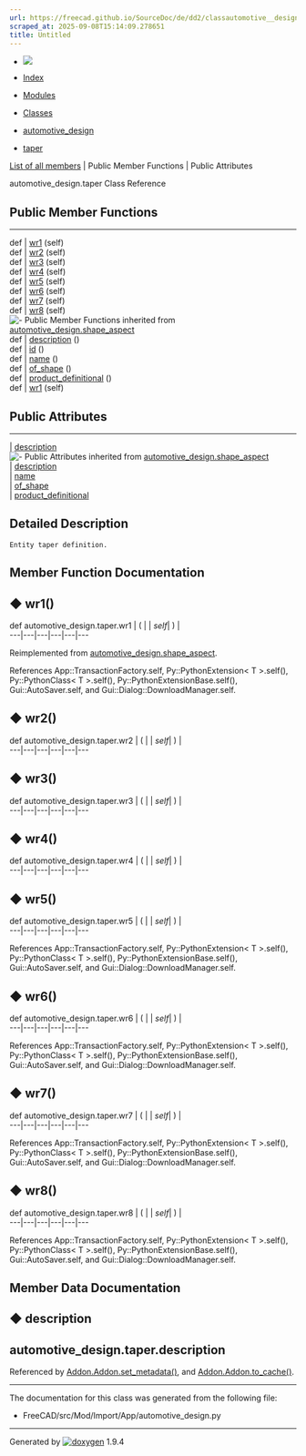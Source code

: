 ```yaml
---
url: https://freecad.github.io/SourceDoc/de/dd2/classautomotive__design_1_1taper.html
scraped_at: 2025-09-08T15:14:09.278651
title: Untitled
---
```


  * [ ![](https://www.freecad.org/svg/logo-freecad.svg) ](https://freecadweb.org "FreeCAD")
  * [Index](../../index.html "Index")
  * [Modules](../../modules.html "Modules list")
  * [Classes](../../annotated.html "Annotated list")

  * [automotive_design](../../d4/ddf/namespaceautomotive__design.html)
  * [taper](../../de/dd2/classautomotive__design_1_1taper.html)

[List of all members](../../d9/ddf/classautomotive__design_1_1taper-members.html) | Public Member Functions | Public Attributes

automotive_design.taper Class Reference

##  Public Member Functions  
  
---  
def | [wr1](../../de/dd2/classautomotive__design_1_1taper.html#a2587c0a555cdba10d183d31cc6f38e6e) (self)  
def | [wr2](../../de/dd2/classautomotive__design_1_1taper.html#a7bec9a695c592d83e8bd541e89f23e92) (self)  
def | [wr3](../../de/dd2/classautomotive__design_1_1taper.html#a48653e1d3d23b66d54deec8e00d4699a) (self)  
def | [wr4](../../de/dd2/classautomotive__design_1_1taper.html#a972417cff7be8de74de8c22725ce6e6f) (self)  
def | [wr5](../../de/dd2/classautomotive__design_1_1taper.html#a23948d8cd108697c17035fbb20dbae92) (self)  
def | [wr6](../../de/dd2/classautomotive__design_1_1taper.html#afcf07d13da52b5b70bddf43642714077) (self)  
def | [wr7](../../de/dd2/classautomotive__design_1_1taper.html#ae0233a48cac5ee2b640104cd7832ccd0) (self)  
def | [wr8](../../de/dd2/classautomotive__design_1_1taper.html#af8872187018a3c310572bb6f9ff98012) (self)  
![-](../../closed.png) Public Member Functions inherited from
[automotive_design.shape_aspect](../../d5/d43/classautomotive__design_1_1shape__aspect.html)  
def | [description](../../d5/d43/classautomotive__design_1_1shape__aspect.html#a2d3cbacdee4b4a23c48e6e8682be5097) ()  
def | [id](../../d5/d43/classautomotive__design_1_1shape__aspect.html#a908575200aa127fee70d8efefc5ff7b2) ()  
def | [name](../../d5/d43/classautomotive__design_1_1shape__aspect.html#a3497533cc144728ba5eaedf0d315ef72) ()  
def | [of_shape](../../d5/d43/classautomotive__design_1_1shape__aspect.html#a4369599788e3702c80ccf6a2ed9d81fc) ()  
def | [product_definitional](../../d5/d43/classautomotive__design_1_1shape__aspect.html#ae2d34da10e91db476c7445b2525172d4) ()  
def | [wr1](../../d5/d43/classautomotive__design_1_1shape__aspect.html#afaf0ba0242d7b61388638ad5968f48f8) (self)  
  
##  Public Attributes  
  
---  
|
[description](../../de/dd2/classautomotive__design_1_1taper.html#a1566f363f79cee728cd3d57d412e9763)  
![-](../../closed.png) Public Attributes inherited from
[automotive_design.shape_aspect](../../d5/d43/classautomotive__design_1_1shape__aspect.html)  
|
[description](../../d5/d43/classautomotive__design_1_1shape__aspect.html#afbfbbcdbba354ef8f47480a40487c967)  
|
[name](../../d5/d43/classautomotive__design_1_1shape__aspect.html#a9f75336c7a542a886597e5c1f97e40a8)  
|
[of_shape](../../d5/d43/classautomotive__design_1_1shape__aspect.html#a8968baa97d9b01370bd48e9b013a9b5f)  
|
[product_definitional](../../d5/d43/classautomotive__design_1_1shape__aspect.html#a74f491d0f946e301a43bc04dc72dfd20)  
  
## Detailed Description

    
    
    Entity taper definition.

## Member Function Documentation

## ◆ wr1()

def automotive_design.taper.wr1  | ( |  | _self_| ) |   
---|---|---|---|---|---  
  
Reimplemented from
[automotive_design.shape_aspect](../../d5/d43/classautomotive__design_1_1shape__aspect.html#afaf0ba0242d7b61388638ad5968f48f8).

References App::TransactionFactory.self, Py::PythonExtension< T >.self(),
Py::PythonClass< T >.self(), Py::PythonExtensionBase.self(),
Gui::AutoSaver.self, and Gui::Dialog::DownloadManager.self.

## ◆ wr2()

def automotive_design.taper.wr2  | ( |  | _self_| ) |   
---|---|---|---|---|---  
  
## ◆ wr3()

def automotive_design.taper.wr3  | ( |  | _self_| ) |   
---|---|---|---|---|---  
  
## ◆ wr4()

def automotive_design.taper.wr4  | ( |  | _self_| ) |   
---|---|---|---|---|---  
  
## ◆ wr5()

def automotive_design.taper.wr5  | ( |  | _self_| ) |   
---|---|---|---|---|---  
  
References App::TransactionFactory.self, Py::PythonExtension< T >.self(),
Py::PythonClass< T >.self(), Py::PythonExtensionBase.self(),
Gui::AutoSaver.self, and Gui::Dialog::DownloadManager.self.

## ◆ wr6()

def automotive_design.taper.wr6  | ( |  | _self_| ) |   
---|---|---|---|---|---  
  
References App::TransactionFactory.self, Py::PythonExtension< T >.self(),
Py::PythonClass< T >.self(), Py::PythonExtensionBase.self(),
Gui::AutoSaver.self, and Gui::Dialog::DownloadManager.self.

## ◆ wr7()

def automotive_design.taper.wr7  | ( |  | _self_| ) |   
---|---|---|---|---|---  
  
References App::TransactionFactory.self, Py::PythonExtension< T >.self(),
Py::PythonClass< T >.self(), Py::PythonExtensionBase.self(),
Gui::AutoSaver.self, and Gui::Dialog::DownloadManager.self.

## ◆ wr8()

def automotive_design.taper.wr8  | ( |  | _self_| ) |   
---|---|---|---|---|---  
  
References App::TransactionFactory.self, Py::PythonExtension< T >.self(),
Py::PythonClass< T >.self(), Py::PythonExtensionBase.self(),
Gui::AutoSaver.self, and Gui::Dialog::DownloadManager.self.

## Member Data Documentation

## ◆ description

automotive_design.taper.description  
---  
  
Referenced by
[Addon.Addon.set_metadata()](../../d8/d91/classAddon_1_1Addon.html#a799523f4861c30f1516a59602d5b77cd),
and
[Addon.Addon.to_cache()](../../d8/d91/classAddon_1_1Addon.html#aba84dd320889a7cb37c99a8b8cdc87f5).

* * *

The documentation for this class was generated from the following file:

  * FreeCAD/src/Mod/Import/App/automotive_design.py

* * *

Generated by
[![doxygen](../../doxygen.svg)](https://www.doxygen.org/index.html) 1.9.4

